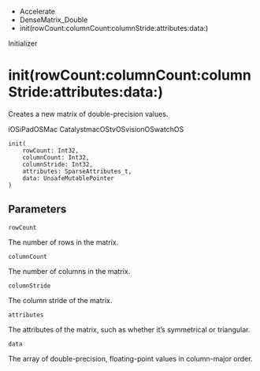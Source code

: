 

- Accelerate
- DenseMatrix_Double
-  init(rowCount:columnCount:columnStride:attributes:data:) 

Initializer

# init(rowCount:columnCount:columnStride:attributes:data:)

Creates a new matrix of double-precision values.

iOSiPadOSMac CatalystmacOStvOSvisionOSwatchOS

``` source
init(
    rowCount: Int32,
    columnCount: Int32,
    columnStride: Int32,
    attributes: SparseAttributes_t,
    data: UnsafeMutablePointer
)
```

## Parameters 

`rowCount`  

The number of rows in the matrix.

`columnCount`  

The number of columns in the matrix.

`columnStride`  

The column stride of the matrix.

`attributes`  

The attributes of the matrix, such as whether it’s symmetrical or triangular.

`data`  

The array of double-precision, floating-point values in column-major order.


